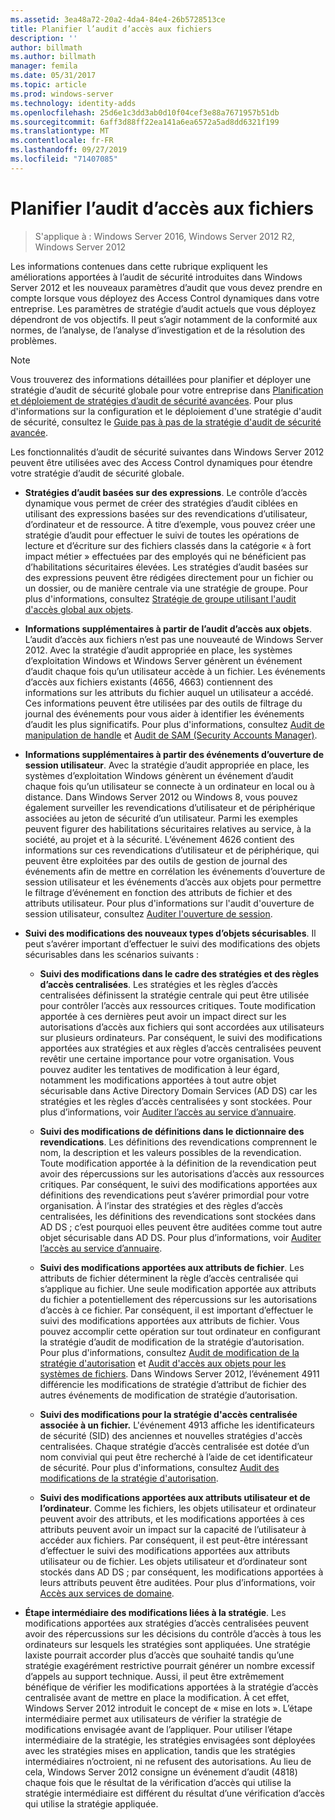 ```yaml
---
ms.assetid: 3ea48a72-20a2-4da4-84e4-26b5728513ce
title: Planifier l’audit d’accès aux fichiers
description: ''
author: billmath
ms.author: billmath
manager: femila
ms.date: 05/31/2017
ms.topic: article
ms.prod: windows-server
ms.technology: identity-adds
ms.openlocfilehash: 25d6e1c3dd3ab0d10f04cef3e88a7671957b51db
ms.sourcegitcommit: 6aff3d88ff22ea141a6ea6572a5ad8dd6321f199
ms.translationtype: MT
ms.contentlocale: fr-FR
ms.lasthandoff: 09/27/2019
ms.locfileid: "71407085"
---
```

# <a name="plan-for-file-access-auditing"></a>Planifier l’audit d’accès aux fichiers

>S'applique à : Windows Server 2016, Windows Server 2012 R2, Windows Server 2012

Les informations contenues dans cette rubrique expliquent les améliorations apportées à l’audit de sécurité introduites dans Windows Server 2012 et les nouveaux paramètres d’audit que vous devez prendre en compte lorsque vous déployez des Access Control dynamiques dans votre entreprise. Les paramètres de stratégie d’audit actuels que vous déployez dépendront de vos objectifs. Il peut s’agir notamment de la conformité aux normes, de l’analyse, de l’analyse d’investigation et de la résolution des problèmes.  
  
> [!NOTE]  
> Vous trouverez des informations détaillées pour planifier et déployer une stratégie d’audit de sécurité globale pour votre entreprise dans [Planification et déploiement de stratégies d’audit de sécurité avancées](https://go.microsoft.com/fwlink/?LinkID=191139). Pour plus d'informations sur la configuration et le déploiement d'une stratégie d'audit de sécurité, consultez le [Guide pas à pas de la stratégie d'audit de sécurité avancée](https://go.microsoft.com/fwlink/?LinkID=191141).  
  
Les fonctionnalités d’audit de sécurité suivantes dans Windows Server 2012 peuvent être utilisées avec des Access Control dynamiques pour étendre votre stratégie d’audit de sécurité globale.  
  
-   **Stratégies d’audit basées sur des expressions**. Le contrôle d’accès dynamique vous permet de créer des stratégies d’audit ciblées en utilisant des expressions basées sur des revendications d’utilisateur, d’ordinateur et de ressource. À titre d’exemple, vous pouvez créer une stratégie d’audit pour effectuer le suivi de toutes les opérations de lecture et d’écriture sur des fichiers classés dans la catégorie « à fort impact métier » effectuées par des employés qui ne bénéficient pas d’habilitations sécuritaires élevées. Les stratégies d’audit basées sur des expressions peuvent être rédigées directement pour un fichier ou un dossier, ou de manière centrale via une stratégie de groupe. Pour plus d'informations, consultez [Stratégie de groupe utilisant l'audit d'accès global aux objets](https://go.microsoft.com/fwlink/?LinkId=241498).  
  
-   **Informations supplémentaires à partir de l’audit d’accès aux objets**. L’audit d’accès aux fichiers n’est pas une nouveauté de Windows Server 2012. Avec la stratégie d’audit appropriée en place, les systèmes d’exploitation Windows et Windows Server génèrent un événement d’audit chaque fois qu’un utilisateur accède à un fichier. Les événements d’accès aux fichiers existants (4656, 4663) contiennent des informations sur les attributs du fichier auquel un utilisateur a accédé. Ces informations peuvent être utilisées par des outils de filtrage du journal des événements pour vous aider à identifier les événements d’audit les plus significatifs. Pour plus d'informations, consultez [Audit de manipulation de handle](https://technet.microsoft.com//library/dd772626(WS.10).aspx) et [Audit de SAM (Security Accounts Manager)](https://go.microsoft.com/fwlink/?LinkId=241501).  
  
-   **Informations supplémentaires à partir des événements d’ouverture de session utilisateur**. Avec la stratégie d’audit appropriée en place, les systèmes d’exploitation Windows génèrent un événement d’audit chaque fois qu’un utilisateur se connecte à un ordinateur en local ou à distance. Dans Windows Server 2012 ou Windows 8, vous pouvez également surveiller les revendications d’utilisateur et de périphérique associées au jeton de sécurité d’un utilisateur. Parmi les exemples peuvent figurer des habilitations sécuritaires relatives au service, à la société, au projet et à la sécurité. L’événement 4626 contient des informations sur ces revendications d’utilisateur et de périphérique, qui peuvent être exploitées par des outils de gestion de journal des événements afin de mettre en corrélation les événements d’ouverture de session utilisateur et les événements d’accès aux objets pour permettre le filtrage d’événement en fonction des attributs de fichier et des attributs utilisateur. Pour plus d'informations sur l'audit d'ouverture de session utilisateur, consultez [Auditer l'ouverture de session](https://go.microsoft.com/fwlink/?LinkId=241502).  
  
-   **Suivi des modifications des nouveaux types d’objets sécurisables**. Il peut s’avérer important d’effectuer le suivi des modifications des objets sécurisables dans les scénarios suivants :  
  
    -   **Suivi des modifications dans le cadre des stratégies et des règles d’accès centralisées**. Les stratégies et les règles d’accès centralisées définissent la stratégie centrale qui peut être utilisée pour contrôler l’accès aux ressources critiques. Toute modification apportée à ces dernières peut avoir un impact direct sur les autorisations d’accès aux fichiers qui sont accordées aux utilisateurs sur plusieurs ordinateurs. Par conséquent, le suivi des modifications apportées aux stratégies et aux règles d’accès centralisées peuvent revêtir une certaine importance pour votre organisation. Vous pouvez auditer les tentatives de modification à leur égard, notamment les modifications apportées à tout autre objet sécurisable dans Active Directory Domain Services (AD DS) car les stratégies et les règles d’accès centralisées y sont stockées. Pour plus d’informations, voir [Auditer l’accès au service d’annuaire](https://technet.microsoft.com/library/dd941618(WS.10).aspx).  
  
    -   **Suivi des modifications de définitions dans le dictionnaire des revendications**. Les définitions des revendications comprennent le nom, la description et les valeurs possibles de la revendication. Toute modification apportée à la définition de la revendication peut avoir des répercussions sur les autorisations d’accès aux ressources critiques. Par conséquent, le suivi des modifications apportées aux définitions des revendications peut s’avérer primordial pour votre organisation. À l’instar des stratégies et des règles d’accès centralisées, les définitions des revendications sont stockées dans AD DS ; c’est pourquoi elles peuvent être auditées comme tout autre objet sécurisable dans AD DS. Pour plus d’informations, voir [Auditer l’accès au service d’annuaire](https://technet.microsoft.com/library/dd941618(WS.10).aspx).  
  
    -   **Suivi des modifications apportées aux attributs de fichier**. Les attributs de fichier déterminent la règle d’accès centralisée qui s’applique au fichier. Une seule modification apportée aux attributs du fichier a potentiellement des répercussions sur les autorisations d’accès à ce fichier. Par conséquent, il est important d’effectuer le suivi des modifications apportées aux attributs de fichier. Vous pouvez accomplir cette opération sur tout ordinateur en configurant la stratégie d’audit de modification de la stratégie d’autorisation. Pour plus d'informations, consultez [Audit de modification de la stratégie d'autorisation](https://go.microsoft.com/fwlink/?LinkId=241504) et [Audit d'accès aux objets pour les systèmes de fichiers](https://go.microsoft.com/fwlink/?LinkId=241505). Dans Windows Server 2012, l’événement 4911 différencie les modifications de stratégie d’attribut de fichier des autres événements de modification de stratégie d’autorisation.  
  
    -   **Suivi des modifications pour la stratégie d'accès centralisée associée à un fichier.** L'événement 4913 affiche les identificateurs de sécurité (SID) des anciennes et nouvelles stratégies d'accès centralisées. Chaque stratégie d’accès centralisée est dotée d’un nom convivial qui peut être recherché à l’aide de cet identificateur de sécurité. Pour plus d'informations, consultez [Audit des modifications de la stratégie d'autorisation](https://go.microsoft.com/fwlink/?LinkId=241504).  
  
    -   **Suivi des modifications apportées aux attributs utilisateur et de l’ordinateur**. Comme les fichiers, les objets utilisateur et ordinateur peuvent avoir des attributs, et les modifications apportées à ces attributs peuvent avoir un impact sur la capacité de l’utilisateur à accéder aux fichiers. Par conséquent, il est peut-être intéressant d’effectuer le suivi des modifications apportées aux attributs utilisateur ou de fichier. Les objets utilisateur et d’ordinateur sont stockés dans AD DS ; par conséquent, les modifications apportées à leurs attributs peuvent être auditées. Pour plus d’informations, voir [Accès aux services de domaine](https://go.microsoft.com/fwlink/?LinkId=241508).  
  
-   **Étape intermédiaire des modifications liées à la stratégie**. Les modifications apportées aux stratégies d’accès centralisées peuvent avoir des répercussions sur les décisions du contrôle d’accès à tous les ordinateurs sur lesquels les stratégies sont appliquées. Une stratégie laxiste pourrait accorder plus d’accès que souhaité tandis qu’une stratégie exagérément restrictive pourrait générer un nombre excessif d’appels au support technique. Aussi, il peut être extrêmement bénéfique de vérifier les modifications apportées à la stratégie d’accès centralisée avant de mettre en place la modification. À cet effet, Windows Server 2012 introduit le concept de « mise en lots ». L’étape intermédiaire permet aux utilisateurs de vérifier la stratégie de modifications envisagée avant de l’appliquer. Pour utiliser l’étape intermédiaire de la stratégie, les stratégies envisagées sont déployées avec les stratégies mises en application, tandis que les stratégies intermédiaires n’octroient, ni ne refusent des autorisations. Au lieu de cela, Windows Server 2012 consigne un événement d’audit (4818) chaque fois que le résultat de la vérification d’accès qui utilise la stratégie intermédiaire est différent du résultat d’une vérification d’accès qui utilise la stratégie appliquée.  
  


